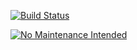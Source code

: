 [![Build Status](https://travis-ci.com/hmlendea/openrsc.svg?branch=master)](https://travis-ci.com/hmlendea/openrsc)

[![No Maintenance Intended](http://unmaintained.tech/badge.svg)](http://unmaintained.tech/)
